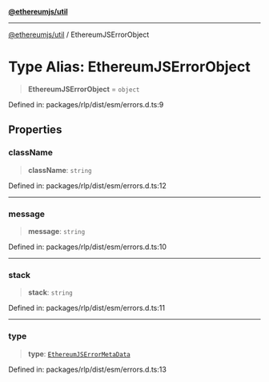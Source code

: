 [**@ethereumjs/util**](../README.md)

***

[@ethereumjs/util](../README.md) / EthereumJSErrorObject

# Type Alias: EthereumJSErrorObject

> **EthereumJSErrorObject** = `object`

Defined in: packages/rlp/dist/esm/errors.d.ts:9

## Properties

### className

> **className**: `string`

Defined in: packages/rlp/dist/esm/errors.d.ts:12

***

### message

> **message**: `string`

Defined in: packages/rlp/dist/esm/errors.d.ts:10

***

### stack

> **stack**: `string`

Defined in: packages/rlp/dist/esm/errors.d.ts:11

***

### type

> **type**: [`EthereumJSErrorMetaData`](EthereumJSErrorMetaData.md)

Defined in: packages/rlp/dist/esm/errors.d.ts:13
